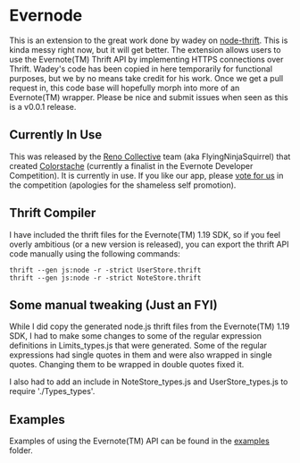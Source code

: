 # Evernode

This is an extension to the great work done by wadey on [node-thrift](https://github.com/wadey/node-thrift/).
This is kinda messy right now, but it will get better. The extension allows users to use the Evernote(TM) Thrift API
by implementing HTTPS connections over Thrift. Wadey's code has been copied in here temporarily for functional purposes,
but we by no means take credit for his work. Once we get a pull request in, this code base will hopefully morph into more of an
Evernote(TM) wrapper. Please be nice and submit issues when seen as this is a v0.0.1 release.

## Currently In Use

This was released by the [Reno Collective](http://www.renocollective.com/) team (aka FlyingNinjaSquirrel) that created [Colorstache](http://www.colorstache.com/) (currently a finalist in the
Evernote Developer Competition). It is currently in use. If you like our app, please [vote for us](http://www.evernote.com/about/etc/colorstache.php) in the
competition (apologies for the shameless self promotion).

## Thrift Compiler

I have included the thrift files for the Evernote(TM) 1.19 SDK, so if you feel overly ambitious (or a new version is released), you can export
the thrift API code manually using the following commands:

    thrift --gen js:node -r -strict UserStore.thrift
    thrift --gen js:node -r -strict NoteStore.thrift

## Some manual tweaking (Just an FYI)

While I did copy the generated node.js thrift files from the Evernote(TM) 1.19 SDK, I had to make some changes to some of the regular expression
definitions in Limits_types.js that were generated. Some of the regular expressions had single quotes in them and were also wrapped in single quotes.
Changing them to be wrapped in double quotes fixed it.

I also had to add an include in NoteStore_types.js and UserStore_types.js to require './Types_types'.

## Examples

Examples of using the Evernote(TM) API can be found in the [examples](https://github.com/cloudsnap/evernode/tree/master/examples) folder.

